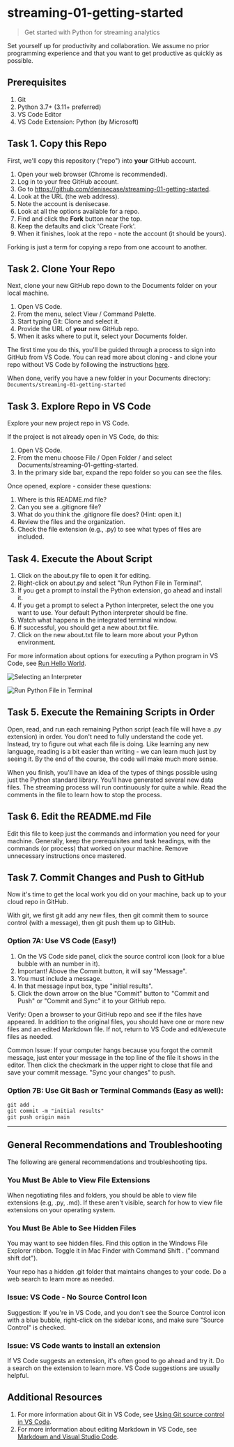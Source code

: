 # streaming-01-getting-started

> Get started with Python for streaming analytics

Set yourself up for productivity and collaboration.
We assume no prior programming experience and that you want to 
get productive as quickly as possible.

## Prerequisites

1. Git
1. Python 3.7+ (3.11+ preferred)
1. VS Code Editor
1. VS Code Extension: Python (by Microsoft)

## Task 1. Copy this Repo

First, we'll copy this repository ("repo") into **your** GitHub account. 

1. Open your web browser (Chrome is recommended).
1. Log in to your free GitHub account.
1. Go to <https://github.com/denisecase/streaming-01-getting-started>.
1. Look at the URL (the web address). 
1. Note the account is denisecase.
1. Look at all the options available for a repo. 
1. Find and click the **Fork** button near the top.
1. Keep the defaults and click 'Create Fork'. 
1. When it finishes, look at the repo - note the account (it should be yours).

Forking is just a term for copying a repo from one account to another.

## Task 2. Clone Your Repo

Next, clone your new GitHub repo down to the Documents folder on your local machine. 

1. Open VS Code. 
1. From the menu, select View / Command Palette.
1. Start typing Git: Clone and select it.
1. Provide the URL of **your** new GitHub repo.
1. When it asks where to put it, select your Documents folder.

The first time you do this, you'll be guided through a process to sign into GitHub from VS Code. 
You can read more about cloning - and clone your repo without VS Code by following the instructions [here](https://docs.github.com/en/repositories/creating-and-managing-repositories/cloning-a-repository).

When done, verify you have a new folder in your Documents directory:
`Documents/streaming-01-getting-started`

## Task 3. Explore Repo in VS Code

Explore your new project repo in VS Code. 

If the project is not already open in VS Code, do this:

1. Open VS Code.
1. From the menu choose File / Open Folder / and select Documents/streaming-01-getting-started.
1. In the primary side bar, expand the repo folder so you can see the files. 

Once opened, explore - consider these questions:

1. Where is this README.md file? 
1. Can you see a .gitignore file? 
1. What do you think the .gitignore file does? (Hint: open it.)
1. Review the files and the organization.
1. Check the file extension (e.g., .py) to see what types of files are included.

## Task 4. Execute the About Script

1. Click on the about.py file to open it for editing.
1. Right-click on about.py and select "Run Python File in Terminal".
1. If you get a prompt to install the Python extension, go ahead and install it.
1. If you get a prompt to select a Python interpreter, select the one you want to use. Your default Python interpreter should be fine.
1. Watch what happens in the integrated terminal window. 
1. If successful, you should get a new about.txt file.
1. Click on the new about.txt file to learn more about your Python environment. 

For more information about options for executing a Python program in VS Code, see [Run Hello World](https://code.visualstudio.com/docs/python/python-tutorial#_run-hello-world).

![Selecting an Interpreter](images/streaming-01-select-interpreter.PNG)

![Run Python File in Terminal](images/streaming-01-run-python-file-in-terminal.PNG)

## Task 5. Execute the Remaining Scripts in Order

Open, read, and run each remaining Python script (each file will have a .py extension) in order.
You don't need to fully understand the code yet. 
Instead, try to figure out what each file is doing. 
Like learning any new language, reading is a bit easier than 
writing - we can learn much just by seeing it. 
By the end of the course, the code will make much more sense. 

When you finish, you'll have an idea of the types of things possible using just the Python standard library. 
You'll have generated several new data files.
The streaming process will run continuously for quite a while. 
Read the comments in the file to learn how to stop the process.

## Task 6. Edit the README.md File

Edit this file to keep just the commands and information you need for your machine.
Generally, keep the prerequisites and task headings, with the commands (or process) that worked on your machine.
Remove unnecessary instructions once mastered. 

## Task 7. Commit Changes and Push to GitHub

Now it's time to get the local work you did on your machine, 
back up to your cloud repo in GitHub.

With git, we first git add any new files, 
then git commit them to source control (with a message), 
then git push them up to GitHub. 

### Option 7A: Use VS Code (Easy!)

1. On the VS Code side panel, click the source control icon (look for a blue bubble with an number in it).
1. Important! Above the Commit button, it will say "Message". 
1. You must include a message. 
1. In that message input box, type "initial results".
1. Click the down arrow on the blue "Commit" button to "Commit and Push" or "Commit and Sync" it to your GitHub repo. 

Verify: Open a browser to your GitHub repo and see if the files have appeared. 
In addition to the original files, you should have one or more new files and an edited Markdown file. 
If not, return to VS Code and edit/execute files as needed.

Common Issue: If your computer hangs because you forgot the commit message, 
just enter your message in the top line of the file it shows in the editor.
Then click the checkmark in the upper right to close that file and save your commit message.
"Sync your changes" to push. 

### Option 7B: Use Git Bash or Terminal Commands (Easy as well):


```
git add .
git commit -m "initial results"
git push origin main
```


-----

## General Recommendations and Troubleshooting

The following are general recommendations and troubleshooting tips.

### You Must Be Able to View File Extensions

When negotiating files and folders, you should be able to view file extensions (e.g, .py, .md). 
If these aren't visible, search for how to view file extensions on your operating system. 

### You Must Be Able to See Hidden Files

You may want to see hidden files. 
Find this option in the Windows File Explorer ribbon.
Toggle it in Mac Finder with Command Shift . ("command shift dot").

Your repo has a hidden .git folder that maintains changes to your code.
Do a web search to learn more as needed.

### Issue: VS Code - No Source Control Icon

Suggestion: If you're in VS Code, and you don't see the Source Control icon with a blue bubble, right-click on the sidebar icons, and make sure "Source Control" is checked.  

### Issue: VS Code wants to install an extension

If VS Code suggests an extension, it's often good to go ahead and try it. 
Do a search on the extension to learn more. VS Code suggestions are usually helpful. 

## Additional Resources

1. For more information about Git in VS Code, see [Using Git source control in VS Code](https://code.visualstudio.com/docs/sourcecontrol/overview).
1. For more information about editing Markdown in VS Code, see [Markdown and Visual Studio Code](https://code.visualstudio.com/docs/languages/markdown).
